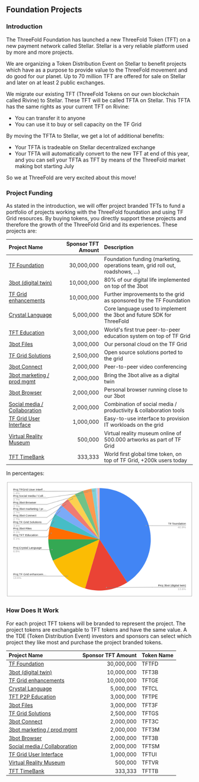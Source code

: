 ## Foundation Projects

### Introduction
The ThreeFold Foundation has launched a new ThreeFold Token (TFT) on a new payment network called Stellar. Stellar is a very reliable platform used by more and more projects.

We are organizing a Token Distribution Event on Stellar to benefit projects which have as a purpose to provide value to the ThreeFold movement and do good for our planet. Up to 70 million TFT are offered for sale on Stellar and later on at least 2 public exchanges.

We migrate our existing TFT (ThreeFold Tokens on our own blockchain called Rivine) to Stellar. These TFT will be called TFTA on Stellar. This TFTA has the same rights as your current TFT on Rivine:

- You can transfer it to anyone
- You can use it to buy or sell capacity on the TF Grid

By moving the TFTA to Stellar, we get a lot of  additional benefits:

- Your TFTA is tradeable on Stellar decentralized exchange
- Your TFTA will automatically convert to the new TFT at end of this year, and you can sell your TFTA as TFT by means of the ThreeFold market making bot starting July

So we at ThreeFold are very excited about this move!

### Project Funding

As stated in the introduction, we will offer project branded TFTs to fund a portfolio of projects working with the ThreeFold foundation and using TF Grid resources. By buying tokens, you directly support these projects and therefore the growth of the ThreeFold Grid and its experiences. These projects are:

| Project Name | Sponsor TFT Amount | Description |
|:-------------|---------------:|:------------|
| [TF Foundation](foundation_readme.md)	| 30,000,000		| Foundation funding (marketing, operations team, grid roll out, roadshows, ...) |
| [3bot (digital twin)](3botdigitaltwin_readme.md)	| 10,000,000		| 80% of our digital life implemented on top of the 3bot |
|[TF Grid enhancements](gridenhancements_readme.md)	| 10,000,000		| Further improvements to the grid as sponsored by the TF Foundation |
| [Crystal Language](crystallang_readme.md)	| 5,000,000		| Core language used to implement the 3bot and future SDK for ThreeFold |
| [TFT Education](education_readme.md)	| 3,000,000		| World's first true peer-to-peer education system on top of TF Grid |
| [3bot Files](3botfiles_readme.md)	| 3,000,000		| Our personal cloud on the TF Grid |
| [TF Grid Solutions](gridsolutions_readme.md)	| 2,500,000		| Open source solutions ported to the grid |
| [3bot Connect](3botconnect_readme.md) 	| 2,000,000		| Peer-to-peer video conferencing |
|[3bot marketing / prod mgmt](3botmarketing_readme.md)	| 2,000,000		| Bring the 3bot alive as a digital twin |
| [3bot Browser](3botbrowser_readme.md)	 | 2,000,000		| Personal browser running close to our 3bot |
| [Social media / Collaboration](socialmedia_readme.md) | 2,000,000		| Combination of social media / productivity & collaboration tools |
| [TF Grid User Interface](griduserinterface_readme.md)	| 1,000,000		| Easy-to-use interface to provision IT workloads on the grid |
| [Virtual Reality Museum](vrmuseum_readme.md)	| 500,000		| Virtual reality museum online of 500.000 artworks as part of TF Grid |
| [TFT TimeBank](timebank_readme.md)	| 333,333		| World first global time token, on top of TF Grid, +200k users today |


In percentages:

![](./img/token_project_distribution_percentage.png)

### How Does It Work

For each project TFT tokens will be branded to represent the project.  The project tokens are exchangable to TFT tokens and have the same value.  A the TDE (Token Distribution Event) investors and sponsors can select which project they like most and purchase the project branded tokens.

| Project Name | Sponsor TFT Amount | Token Name |
|:-------------|---------------:|:------------|
| [TF Foundation](foundation_readme.md)	| 30,000,000		| TFTFD |
| [3bot (digital twin)](3botdigitaltwin_readme.md)	| 10,000,000		| TFT3B |
|[TF Grid enhancements](gridenhancements_readme.md)	| 10,000,000		| TFTGE |
| [Crystal Language](crystallang_readme.md)	| 5,000,000		| TFTCL  |
| [TFT P2P Education](education_readme.md)	| 3,000,000		| TFTPE |
| [3bot Files](3botfiles_readme.md)	| 3,000,000		| TFT3F |
| [TF Grid Solutions](gridsolutions_readme.md)	| 2,500,000		| TFTGS |
| [3bot Connect](3botconnect_readme.md) 	| 2,000,000		| TFT3C |
|[3bot marketing / prod mgmt](3botmarketing_readme.md)	| 2,000,000		| TFT3M |
| [3bot Browser](3botbrowser_readme.md)	 | 2,000,000		| TFT3B |
| [Social media / Collaboration](socialmedia_readme.md) | 2,000,000		| TFTSM |
| [TF Grid User Interface](griduserinterface_readme.md)	| 1,000,000		| TFTUI |
| [Virtual Reality Museum](vrmuseum_readme.md)	| 500,000		| TFTVR |
| [TFT TimeBank](timebank_readme.md)	| 333,333		| TFTTB |